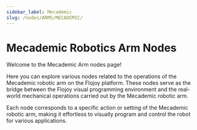 ```yaml
---
sidebar_label: Mecademic
slug: /nodes/ARMS/MECADEMIC/
---
```


# Mecademic Robotics Arm Nodes

Welcome to the Mecademic Arm nodes page!

Here you can explore various nodes related to the operations of the Mecademic robotic arm on the Flojoy platform. These nodes serve as the bridge between the Flojoy visual programming environment and the real-world mechanical operations carried out by the Mecademic robotic arm.

Each node corresponds to a specific action or setting of the Mecademic robotic arm, making it effortless to visually program and control the robot for various applications.